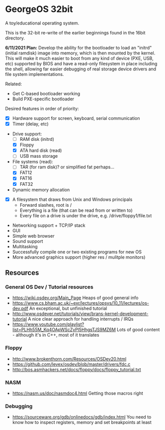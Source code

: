 # GeorgeOS 32bit

A toy/educational operating system.

This is the 32-bit re-write of the earlier beginnings found in the 16bit directory.

**6/11/2021 Plan:**
Develop the ability for the bootloader to load an "initrd" (initial ramdisk)
image into memory, which is then mounted by the kernel. This will make it much
easier to boot from any kind of device (PXE, USB, etc) supported by BIOS and
have a read-only filesystem in place including the shell, allowing far easier
debugging of real storage device drivers and file system implementations.

Related:
- Get C-based bootloader working
- Build PXE-specific bootloader

Desired features in order of priority:
- [x] Hardware support for screen, keyboard, serial communication
- [x] Timer (delay, etc)
- Drive support:
  - [ ] RAM disk (initrd)
  - [x] Floppy
  - [x] ATA hard disk (read)
  - [ ] USB mass storage
- File systems (read):
  - [ ] TAR (for ram disk)? or simplified fat perhaps...
  - [x] FAT12
  - [x] FAT16
  - [x] FAT32
- Dynamic memory allocation
- [x] A filesystem that draws from Unix and Windows principals
  - Forward slashes, root is /
  - Everything is a file (that can be read from or written to)
  - Every file on a drive is under the drive, e.g. /drive/floppy1/file.txt
- Networking support + TCP/IP stack
- GUI
- Simple web browser
- Sound support
- Multitasking
- Successfully compile one or two existing programs for new OS
- More advanced graphics support (higher res / mulitple monitors)

## Resources

### General OS Dev / Tutorial resources

- https://wiki.osdev.org/Main_Page
  Heaps of good general info
- https://www.cs.bham.ac.uk/~exr/lectures/opsys/10_11/lectures/os-dev.pdf
  An exceptional, but unfinished tutorial
- http://www.osdever.net/tutorials/view/brans-kernel-development-tutorial
  A nice clear approach for handling interrupts / IRQs
- https://www.youtube.com/playlist?list=PLHh55M_Kq4OApWScZyPl5HhgsTJS9MZ6M
  Lots of good content - although it's in C++, most of it translates

### Floppy

- http://www.brokenthorn.com/Resources/OSDev20.html
- https://github.com/levex/osdev/blob/master/drivers/fdc.c
- http://bos.asmhackers.net/docs/floppy/docs/floppy_tutorial.txt

### NASM

- https://nasm.us/doc/nasmdoc4.html
  Getting those macros right

### Debugging

- https://sourceware.org/gdb/onlinedocs/gdb/index.html
  You need to know how to inspect registers, memory and set breakpoints at least
